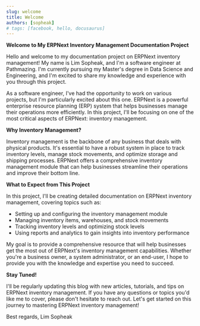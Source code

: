 ```yaml
---
slug: welcome
title: Welcome
authors: [sopheak]
# tags: [facebook, hello, docusaurus]
---
```


**Welcome to My ERPNext Inventory Management Documentation Project**

Hello and welcome to my documentation project on ERPNext inventory management! My name is Lim Sopheak, and I'm a software engineer at Pathmazing. I'm currently pursuing my Master's degree in Data Science and Engineering, and I'm excited to share my knowledge and experience with you through this project.

<!-- truncate -->

As a software engineer, I've had the opportunity to work on various projects, but I'm particularly excited about this one. ERPNext is a powerful enterprise resource planning (ERP) system that helps businesses manage their operations more efficiently. In this project, I'll be focusing on one of the most critical aspects of ERPNext: inventory management.

**Why Inventory Management?**

Inventory management is the backbone of any business that deals with physical products. It's essential to have a robust system in place to track inventory levels, manage stock movements, and optimize storage and shipping processes. ERPNext offers a comprehensive inventory management module that can help businesses streamline their operations and improve their bottom line.

**What to Expect from This Project**

In this project, I'll be creating detailed documentation on ERPNext inventory management, covering topics such as:

* Setting up and configuring the inventory management module
* Managing inventory items, warehouses, and stock movements
* Tracking inventory levels and optimizing stock levels
* Using reports and analytics to gain insights into inventory performance

My goal is to provide a comprehensive resource that will help businesses get the most out of ERPNext's inventory management capabilities. Whether you're a business owner, a system administrator, or an end-user, I hope to provide you with the knowledge and expertise you need to succeed.

**Stay Tuned!**

I'll be regularly updating this blog with new articles, tutorials, and tips on ERPNext inventory management. If you have any questions or topics you'd like me to cover, please don't hesitate to reach out. Let's get started on this journey to mastering ERPNext inventory management!

Best regards,
Lim Sopheak